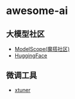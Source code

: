 # awesome-ai
## 大模型社区
+ [ModelScope(魔搭社区)](https://modelscope.cn/)
+ [HuggingFace](https://huggingface.co/)

## 微调工具
+ [xtuner](https://github.com/InternLM/xtuner)
